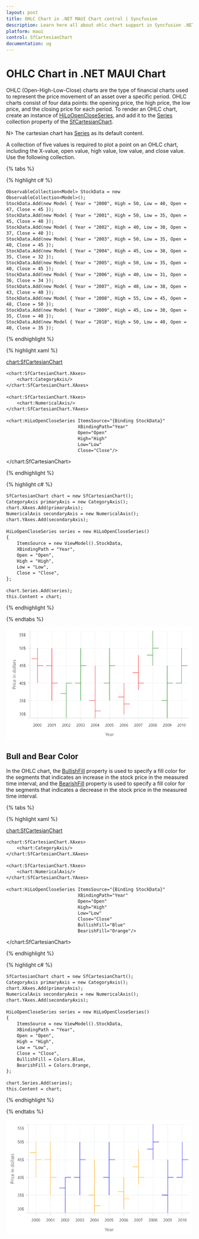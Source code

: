 ```yaml
---
layout: post
title: OHLC Chart in .NET MAUI Chart control | Syncfusion
description: Learn here all about ohlc chart support in Syncfusion .NET MAUI Chart (SfCartesianChart) control.
platform: maui
control: SfCartesianChart
documentation: ug
---
```


# OHLC Chart in .NET MAUI Chart

OHLC (Open-High-Low-Close) charts are the type of financial charts used to represent the price movement of an asset over a specific period. OHLC charts consist of four data points: the opening price, the high price, the low price, and the closing price for each period. To render an OHLC chart, create an instance of [HiLoOpenCloseSeries](), and add it to the [Series](https://help.syncfusion.com/cr/maui/Syncfusion.Maui.Charts.SfCartesianChart.html#Syncfusion_Maui_Charts_SfCartesianChart_Series) collection property of the [SfCartesianChart](https://help.syncfusion.com/cr/maui/Syncfusion.Maui.Charts.SfCartesianChart.html?tabs=tabid-1).

N> The cartesian chart has [Series](https://help.syncfusion.com/cr/maui/Syncfusion.Maui.Charts.SfCartesianChart.html#Syncfusion_Maui_Charts_SfCartesianChart_Series) as its default content.

A collection of five values is required to plot a point on an OHLC chart, including the X-value, open value, high value, low value, and close value. Use the following collection.

{% tabs %}

{% highlight c# %}

    ObservableCollection<Model> StockData = new ObservableCollection<Model>();
    StockData.Add(new Model { Year = "2000", High = 50, Low = 40, Open = 47, Close = 45 });
    StockData.Add(new Model { Year = "2001", High = 50, Low = 35, Open = 45, Close = 40 });
    StockData.Add(new Model { Year = "2002", High = 40, Low = 30, Open = 37, Close = 40 });
    StockData.Add(new Model { Year = "2003", High = 50, Low = 35, Open = 40, Close = 45 });
    StockData.Add(new Model { Year = "2004", High = 45, Low = 30, Open = 35, Close = 32 });
    StockData.Add(new Model { Year = "2005", High = 50, Low = 35, Open = 40, Close = 45 });
    StockData.Add(new Model { Year = "2006", High = 40, Low = 31, Open = 36, Close = 34 });
    StockData.Add(new Model { Year = "2007", High = 48, Low = 38, Open = 43, Close = 40 });
    StockData.Add(new Model { Year = "2008", High = 55, Low = 45, Open = 48, Close = 50 });
    StockData.Add(new Model { Year = "2009", High = 45, Low = 30, Open = 35, Close = 40 });
    StockData.Add(new Model { Year = "2010", High = 50, Low = 40, Open = 40, Close = 35 });

{% endhighlight %}

{% highlight xaml %}

<chart:SfCartesianChart>

    <chart:SfCartesianChart.XAxes>
        <chart:CategoryAxis/>
    </chart:SfCartesianChart.XAxes>

    <chart:SfCartesianChart.YAxes>
        <chart:NumericalAxis/>
    </chart:SfCartesianChart.YAxes>   

    <chart:HiLoOpenCloseSeries ItemsSource="{Binding StockData}"
                               XBindingPath="Year"
                               Open="Open"
                               High="High"
                               Low="Low"
                               Close="Close"/>
</chart:SfCartesianChart>

{% endhighlight %}

{% highlight c# %}

    SfCartesianChart chart = new SfCartesianChart();
    CategoryAxis primaryAxis = new CategoryAxis();
    chart.XAxes.Add(primaryAxis);
    NumericalAxis secondaryAxis = new NumericalAxis();
    chart.YAxes.Add(secondaryAxis);

    HiLoOpenCloseSeries series = new HiLoOpenCloseSeries()
    {
        ItemsSource = new ViewModel().StockData,
        XBindingPath = "Year",
        Open = "Open",
        High = "High",
        Low = "Low",
        Close = "Close",
    };

    chart.Series.Add(series);
    this.Content = chart;

{% endhighlight %}

{% endtabs %}

![OHLC chart type in MAUI Chart](Chart-types_images/OHLCBasicRendering.png)

## Bull and Bear Color

In the OHLC chart, the [BullishFill]() property is used to specify a fill color for the segments that indicates an increase in the stock price in the measured time interval, and the [BearishFill]() property is used to specify a fill color for the segments that indicates a decrease in the stock price in the measured time interval.

{% tabs %}

{% highlight xaml %}

<chart:SfCartesianChart>

    <chart:SfCartesianChart.XAxes>
        <chart:CategoryAxis/>
    </chart:SfCartesianChart.XAxes>

    <chart:SfCartesianChart.YAxes>
        <chart:NumericalAxis/>
    </chart:SfCartesianChart.YAxes>   

    <chart:HiLoOpenCloseSeries ItemsSource="{Binding StockData}"
                               XBindingPath="Year"
                               Open="Open"
                               High="High"
                               Low="Low"
                               Close="Close"
                               BullishFill="Blue"
                               BearishFill="Orange"/>

</chart:SfCartesianChart>

{% endhighlight %}

{% highlight c# %}

    SfCartesianChart chart = new SfCartesianChart();
    CategoryAxis primaryAxis = new CategoryAxis();
    chart.XAxes.Add(primaryAxis);
    NumericalAxis secondaryAxis = new NumericalAxis();
    chart.YAxes.Add(secondaryAxis);

    HiLoOpenCloseSeries series = new HiLoOpenCloseSeries()
    {
        ItemsSource = new ViewModel().StockData,
        XBindingPath = "Year",
        Open = "Open",
        High = "High",
        Low = "Low",
        Close = "Close",
        BullishFill = Colors.Blue,
        BearishFill = Colors.Orange,
    };

    chart.Series.Add(series);
    this.Content = chart;

{% endhighlight %}

{% endtabs %}

![OHLC chart fill color in MAUI Chart](Chart-types_images/OhlcFillColor.png)
